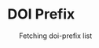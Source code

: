 
DOI Prefix
==========

<ul id="doi-prefix-list">Fetching doi-prefix list</ul>

<script type="module" src="/widgets/vocabulary.js"></script>

<script type="module">
let doi_prefix_list = document.getElementById('doi-prefix-list'),
    oReq = new XMLHttpRequest(),
    u = window.location;

doi_prefix_list.innerHTML = ``;

function updatePage() {
    let src = this.responseText,
        data = JSON.parse(src),
        keys = Object.keys(data);

    keys.sort();
    for (let i = 0; i < keys.length; i++) {
        let li = document.createElement('li'),
            elem = document.createElement('vocabularly-map'),
            key = keys[i],
            val = data[key];
        elem.value = {'identifier': key, 'name': val};
        li.appendChild(elem);
        doi_prefix_list.appendChild(li);
    }
}

oReq.addEventListener('load', updatePage);
oReq.open('GET', '/api/doi-prefix');
oReq.send();
</script>

